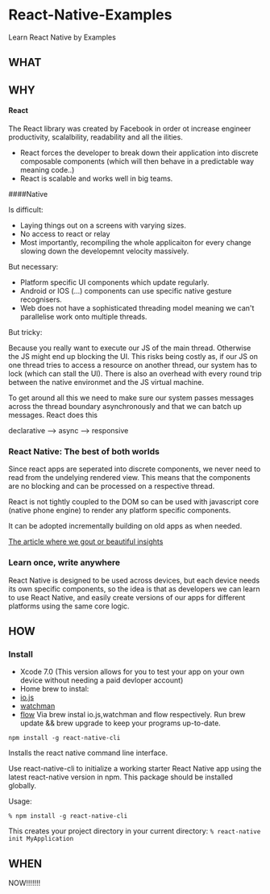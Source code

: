 # React-Native-Examples
Learn React Native by Examples

## WHAT



## WHY

#### React

The React library was created by Facebook in order ot increase engineer productivity, scalalbility, readability and all the ilities. 
* React forces the developer to break down their application into discrete composable components (which will then behave in a predictable way meaning code..)
* React is scalable and works well in big teams.

####Native 

Is difficult:

* Laying things out on a screens with varying sizes. 
* No access to react or relay
* Most importantly, recompiling the whole applicaiton for every change slowing down the developemnt velocity massively.

But necessary:

* Platform specific UI components which update regularly.
* Android or IOS (...) components can use specific native gesture recognisers.
* Web does not have a sophisticated threading model meaning we can't parallelise work onto multiple threads.


But tricky:

Because you really want to execute our JS of the main thread. Otherwise the JS might end up blocking the UI. This risks being costly as, if our JS on one thread tries to access a resource on another thread, our system has to lock (which can stall the UI). There is also an overhead with every round trip between the native environmet and the JS virtual machine. 

To get around all this we need to make sure our system passes messages across the thread boundary asynchronously and that we can batch up messages. React does this

declarative --> async --> responsive

### React Native: The best of both worlds

Since react apps are seperated into discrete components, we never need to read from the undelying rendered view. This means that the components are no blocking and can be processed on a respective thread. 

React is not tightly coupled to the DOM so can be used with javascript core (native phone engine) to render any platform specific components.

It can be adopted incrementally building on old apps as when needed.

[The article where we gout or beautiful insights](https://code.facebook.com/posts/1014532261909640/react-native-bringing-modern-web-techniques-to-mobile/)

### Learn once, write anywhere

React Native is designed to be used across devices, but each device needs its own specific components, so the idea is that as developers we can learn to use React Native, and easily create versions of our apps for different platforms using the same core logic.


## HOW

### Install

* Xcode 7.0 (This version allows for you to test your app on your own device without needing a paid devloper account)
* Home brew to instal:
 * [io.js](https://iojs.org/)
 * [watchman](https://facebook.github.io/watchman/docs/install.html)
 * [flow](http://flowtype.org/)
 Via brew instal io.js,watchman and flow respectively. Run brew update && brew upgrade to keep your programs  up-to-date.


```npm install -g react-native-cli``` 

Installs the react native command line interface. 

Use react-native-cli to initialize a working starter React Native app using the latest react-native version in npm. This package should be installed globally.

Usage:

```% npm install -g react-native-cli```

This creates your project directory in your current directory:
```% react-native init MyApplication```

## WHEN

NOW!!!!!!!
